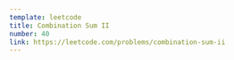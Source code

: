 ```yaml
---
template: leetcode
title: Combination Sum II
number: 40
link: https://leetcode.com/problems/combination-sum-ii
---
```

